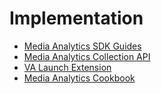 # Implementation

* [Media Analytics SDK Guides](va-sdks/README.md)
* [Media Analytics Collection API](media-collection-api/README.md)
* [VA Launch Extension](launch/README.md)
* [Media Analytics Cookbook](cookbook/README.md)

